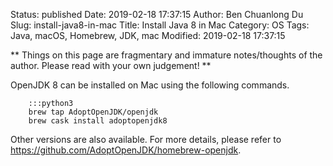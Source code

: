 Status: published
Date: 2019-02-18 17:37:15
Author: Ben Chuanlong Du
Slug: install-java8-in-mac
Title: Install Java 8 in Mac 
Category: OS
Tags: Java, macOS, Homebrew, JDK, mac
Modified: 2019-02-18 17:37:15

**
Things on this page are
fragmentary and immature notes/thoughts of the author.
Please read with your own judgement!
**

OpenJDK 8 can be installed on Mac using the following commands.

        :::python3
        brew tap AdoptOpenJDK/openjdk
        brew cask install adoptopenjdk8

Other versions are also available.
For more details,
please refer to 
https://github.com/AdoptOpenJDK/homebrew-openjdk.
